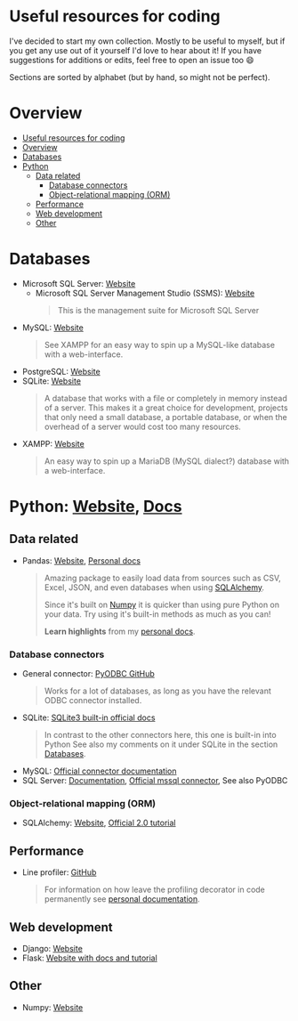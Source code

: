 # Useful resources for coding
I've decided to start my own collection. Mostly to be useful to myself, but if you get any use out of it yourself I'd love to hear about it! If you have suggestions for additions or edits, feel free to open an issue too 😄

Sections are sorted by alphabet (but by hand, so might not be perfect).

# Overview
- [Useful resources for coding](#useful-resources-for-coding)
- [Overview](#overview)
- [Databases](#databases)
- [Python](#python)
    - [Data related](#data-related)
        - [Database connectors](#database-connectors)
        - [Object-relational mapping (ORM)](#object-relational-mapping-orm)
    - [Performance](#performance)
    - [Web development](#web-development)
    - [Other](#other)

# Databases
- Microsoft SQL Server: [Website](https://www.microsoft.com/en-us/sql-server)
    - Microsoft SQL Server Management Studio (SSMS): [Website](https://learn.microsoft.com/en-us/sql/ssms/download-sql-server-management-studio-ssms)
        > This is the management suite for Microsoft SQL Server
- MySQL: [Website](https://www.mysql.com/)
    > See XAMPP for an easy way to spin up a MySQL-like database with a web-interface.
- PostgreSQL: [Website](https://www.postgresql.org/)
- SQLite: [Website]()
    > A database that works with a file or completely in memory instead of a server. This makes it a great choice for development, projects that only need a small database, a portable database, or when the overhead of a server would cost too many resources.
- XAMPP: [Website](https://www.apachefriends.org/download.html)
    > An easy way to spin up a MariaDB (MySQL dialect?) database with a web-interface.

# Python: [Website](https://www.djangoproject.com/), [Docs](https://docs.python.org/3/)
## Data related
- Pandas: [Website](https://pandas.pydata.org/), [Personal docs](./documentation/pandas/README.md)
    > Amazing package to easily load data from sources such as CSV, Excel, JSON, and even databases when using [SQLAlchemy](#object-relational-mapping-orm).
    > 
    > Since it's built on [Numpy](#other) it is quicker than using pure Python on your data. Try using it's built-in methods as much as you can!
    >
    > **Learn highlights** from my [personal docs](./documentation/pandas/README.md).
### Database connectors
- General connector: [PyODBC GitHub](https://github.com/mkleehammer/pyodbc)
    > Works for a lot of databases, as long as you have the relevant ODBC connector installed.
- SQLite: [SQLite3 built-in official docs](https://docs.python.org/3/library/sqlite3.html)
    > In contrast to the other connectors here, this one is built-in into Python
    > See also my comments on it under SQLite in the section [Databases](#databases).
- MySQL: [Official connector documentation](https://dev.mysql.com/doc/connector-python/en/)
- SQL Server: [Documentation](https://learn.microsoft.com/en-us/sql/connect/python/python-driver-for-sql-server), [Official mssql connector](https://learn.microsoft.com/en-us/sql/connect/python/pymssql/python-sql-driver-pymssql?view=sql-server-ver16), See also PyODBC

### Object-relational mapping (ORM)
- SQLAlchemy: [Website](https://docs.sqlalchemy.org/), [Official 2.0 tutorial](https://docs.sqlalchemy.org/en/20/tutorial/index.html)

## Performance
- Line profiler: [GitHub](https://github.com/pyutils/line_profiler)
    > For information on how leave the profiling decorator in code permanently see [personal documentation](./documentation/line_profiler/README.md).

## Web development
- Django: [Website](https://www.djangoproject.com/)
- Flask: [Website with docs and tutorial](https://flask.palletsprojects.com/)

## Other
- Numpy: [Website](https://numpy.org/)